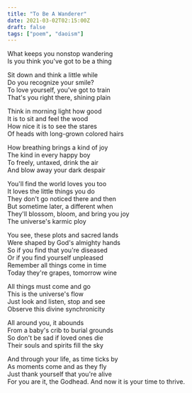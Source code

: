 ```yaml
---
title: "To Be A Wanderer"
date: 2021-03-02T02:15:00Z
draft: false
tags: ["poem", "daoism"]
---
```


What keeps you nonstop wandering  
Is you think you've got to be a thing  

Sit down and think a little while  
Do you recognize your smile?  
To love yourself, you've got to train  
That's you right there, shining plain  

Think in morning light how good  
It is to sit and feel the wood  
How nice it is to see the stares  
Of heads with long-grown colored hairs  

How breathing brings a kind of joy  
The kind in every happy boy  
To freely, untaxed, drink the air  
And blow away your dark despair  

You'll find the world loves you too  
It loves the little things you do  
They don't go noticed there and then  
But sometime later, a different when  
They'll blossom, bloom, and bring you joy  
The universe's karmic ploy  

You see, these plots and sacred lands  
Were shaped by God's almighty hands  
So if you find that you're diseased  
Or if you find yourself unpleased  
Remember all things come in time  
Today they're grapes, tomorrow wine  

All things must come and go  
This is the universe's flow  
Just look and listen, stop and see  
Observe this divine synchronicity  

All around you, it abounds  
From a baby's crib to burial grounds  
So don't be sad if loved ones die  
Their souls and spirits fill the sky  

And through your life, as time ticks by  
As moments come and as they fly  
Just thank yourself that you're alive  
For you are it, the Godhead. And now it is your time to thrive.  